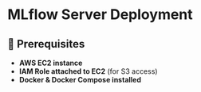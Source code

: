 # MLflow Server Deployment

## 📌 Prerequisites
- **AWS EC2 instance**
- **IAM Role attached to EC2** (for S3 access)
- **Docker & Docker Compose installed**

